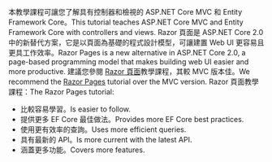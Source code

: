 <span data-ttu-id="d56e2-101">本教學課程可讓您了解具有控制器和檢視的 ASP.NET Core MVC 和 Entity Framework Core。</span><span class="sxs-lookup"><span data-stu-id="d56e2-101">This tutorial teaches ASP.NET Core MVC and Entity Framework Core with controllers and views.</span></span> <span data-ttu-id="d56e2-102">Razor 頁面是 ASP.NET Core 2.0 中的新替代方案，它是以頁面為基礎的程式設計模型，可讓建置 Web UI 更容易且更具工作效率。</span><span class="sxs-lookup"><span data-stu-id="d56e2-102">Razor Pages is a new alternative in ASP.NET Core 2.0, a page-based programming model that makes building web UI easier and more productive.</span></span> <span data-ttu-id="d56e2-103">建議您參閱 [Razor 頁面](xref:data/ef-rp/intro)教學課程，其較 MVC 版本佳。</span><span class="sxs-lookup"><span data-stu-id="d56e2-103">We recommend the [Razor Pages](xref:data/ef-rp/intro) tutorial over the MVC version.</span></span> <span data-ttu-id="d56e2-104">Razor 頁面教學課程：</span><span class="sxs-lookup"><span data-stu-id="d56e2-104">The Razor Pages tutorial:</span></span>

* <span data-ttu-id="d56e2-105">比較容易學習。</span><span class="sxs-lookup"><span data-stu-id="d56e2-105">Is easier to follow.</span></span>
* <span data-ttu-id="d56e2-106">提供更多 EF Core 最佳做法。</span><span class="sxs-lookup"><span data-stu-id="d56e2-106">Provides more EF Core best practices.</span></span>
* <span data-ttu-id="d56e2-107">使用更有效率的查詢。</span><span class="sxs-lookup"><span data-stu-id="d56e2-107">Uses more efficient queries.</span></span>
* <span data-ttu-id="d56e2-108">具有最新的 API。</span><span class="sxs-lookup"><span data-stu-id="d56e2-108">Is more current with the latest API.</span></span>
* <span data-ttu-id="d56e2-109">涵蓋更多功能。</span><span class="sxs-lookup"><span data-stu-id="d56e2-109">Covers more features.</span></span>
